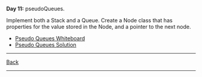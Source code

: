 **Day 11:** pseudoQueues.

Implement both a Stack and a Queue. Create a Node class that has properties for the value stored in the Node, and a pointer to the next node.

- [Pseudo Queues Whiteboard](../../assets/stacks-and-queues.png)
- [Pseudo Queues Solution](pseudoQueue.js)

---
[Back](../README.md)

---
